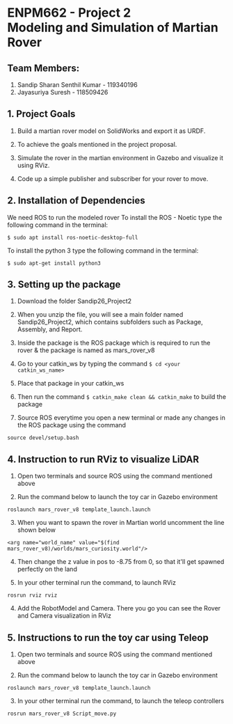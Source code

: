 # ENPM662 - Project 2  <br /> Modeling and Simulation of Martian Rover

## Team Members: 
1. Sandip Sharan Senthil Kumar - 119340196
2. Jayasuriya Suresh - 118509426

## 1. Project Goals

1. Build a martian rover model on SolidWorks and export it as URDF.

2. To achieve the goals mentioned in the project proposal.

3. Simulate the rover in the martian environment in Gazebo and visualize it using RViz.

4. Code up a simple publisher and subscriber for your rover to move.

## 2. Installation of Dependencies

We need ROS to run the modeled rover
To install the ROS - Noetic type the following command in the terminal:

```` 
$ sudo apt install ros-noetic-desktop-full
````
To install the python 3 type the following command in the terminal:

```` 
$ sudo apt-get install python3
````

## 3. Setting up the package

1. Download the folder Sandip26_Project2<br />

2. When you unzip the file, you will see a main folder named Sandip26_Project2, which contains subfolders such as Package, Assembly, and Report.<br />

3. Inside the package is the ROS package which is required to run the rover & the package is named as mars_rover_v8<br />

4. Go to your catkin_ws by typing the command  ````$ cd <your catkin_ws_name>```` 

5. Place that package in your catkin_ws<br />

6. Then run the command ```` $ catkin_make clean && catkin_make ```` to build the package<br />

7. Source ROS everytime you open a new terminal or made any changes in the ROS package using the command
````
source devel/setup.bash
````
## 4. Instruction to run RViz to visualize LiDAR

1. Open two terminals and source ROS using the command mentioned above <br />

2. Run the command below to launch the toy car in Gazebo environment
```` 
roslaunch mars_rover_v8 template_launch.launch 
```` 
3. When you want to spawn the rover in Martian world uncomment the line shown below
````
<arg name="world_name" value="$(find mars_rover_v8)/worlds/mars_curiosity.world"/>
````
4. Then change the z value in pos to -8.75 from 0, so that it'll get spawned perfectly on the land

5. In your other terminal run the command, to launch RViz
````
rosrun rviz rviz
````

4. Add the RobotModel and Camera. There you go you can see the Rover and Camera visualization in RViz

## 5. Instructions to run the toy car using Teleop

1. Open two terminals and source ROS using the command mentioned above <br />

2. Run the command below to launch the toy car in Gazebo environment
```` 
roslaunch mars_rover_v8 template_launch.launch 
```` 
3. In your other terminal run the command, to launch the teleop controllers
````
rosrun mars_rover_v8 Script_move.py
````
